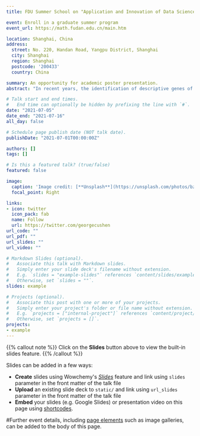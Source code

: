 ```yaml
---
title: FDU Summer School on "Application and Innovation of Data Science"

event: Enroll in a graduate summer program
event_url: https://math.fudan.edu.cn/main.htm

location: Shanghai, China
address:
  street: No. 220, Handan Road, Yangpu District, Shanghai
  city: Shanghai
  region: Shanghai
  postcode: '200433'
  country: China

summary: An opportunity for academic poster presentation.
abstract: "In recent years, the identification of descriptive genes of biomarkers based on gene expression microarray data has attracted much attention in the field of bioinformatics. The successful identification of spontaneous preterm birth (SPTB) biomarkers is conducive to reducing the risk of preterm birth in pregnant women and has important research value. In this paper, we propose a method for identifying biomarkers of SPTB from publically available gene expression data. First, it downloads SPTB gene expression data from public databases, uses SVM-RFE for gene feature selection, and compares it with other machine learning and feature selection methods, namely AB-RFE, NN-RFE, RF-RFE and KNN-RFE. With the help of accuracy (Acc), precision (Pre), sensitivity (Sn), specificity (Sp), F-measure and AUC value, the classification performances are evaluated. Then, the top-ranked genes of SVM-RFE are intersected with the top-ranked genes of the other four methods as the identified SPTB biomarkers, which are sequentially justified by cluster analysis, correlation analysis and functional enrichment analysis. Finally, an SVM classifier is constructed to verify the identified biomarkers on an independent dataset. The results show that machine learning methods are effective for SPTB biomarkers discovery. This method can realize the possibility of SPTB non-invasively before women’s pregnancy, reduce the dependence on artificial identification, and reduce the risk of premature delivery of pregnant women."

# Talk start and end times.
#   End time can optionally be hidden by prefixing the line with `#`.
date: "2021-07-05"
date_end: "2021-07-16"
all_day: false

# Schedule page publish date (NOT talk date).
publishDate: "2021-07-01T00:00:00Z"

authors: []
tags: []

# Is this a featured talk? (true/false)
featured: false

image:
  caption: 'Image credit: [**Unsplash**](https://unsplash.com/photos/bzdhc5b3Bxs)'
  focal_point: Right

links:
- icon: twitter
  icon_pack: fab
  name: Follow
  url: https://twitter.com/georgecushen
url_code: ""
url_pdf: ""
url_slides: ""
url_video: ""

# Markdown Slides (optional).
#   Associate this talk with Markdown slides.
#   Simply enter your slide deck's filename without extension.
#   E.g. `slides = "example-slides"` references `content/slides/example-slides.md`.
#   Otherwise, set `slides = ""`.
slides: example

# Projects (optional).
#   Associate this post with one or more of your projects.
#   Simply enter your project's folder or file name without extension.
#   E.g. `projects = ["internal-project"]` references `content/project/deep-learning/index.md`.
#   Otherwise, set `projects = []`.
projects:
- example
---
```


{{% callout note %}}
Click on the **Slides** button above to view the built-in slides feature.
{{% /callout %}}

Slides can be added in a few ways:

- **Create** slides using Wowchemy's [*Slides*](https://wowchemy.com/docs/managing-content/#create-slides) feature and link using `slides` parameter in the front matter of the talk file
- **Upload** an existing slide deck to `static/` and link using `url_slides` parameter in the front matter of the talk file
- **Embed** your slides (e.g. Google Slides) or presentation video on this page using [shortcodes](https://wowchemy.com/docs/writing-markdown-latex/).

#Further event details, including [page elements](https://wowchemy.com/docs/writing-markdown-latex/) such as image galleries, can be added to the body of this page.
